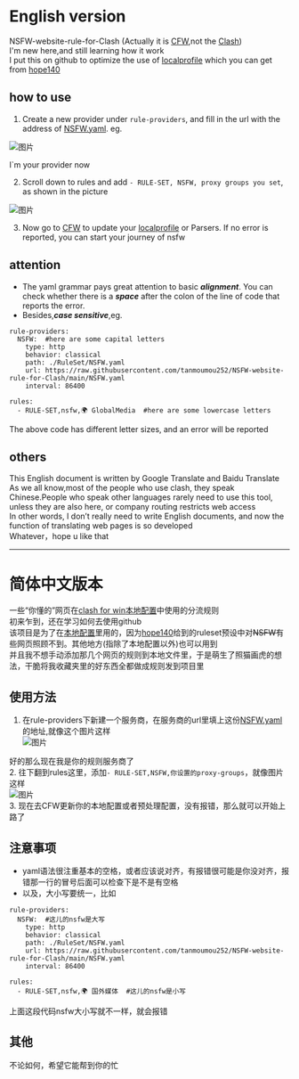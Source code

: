 # English version
NSFW-website-rule-for-Clash (Actually it is [CFW](https://github.com/Fndroid/clash_for_windows_pkg),not the [Clash](https://github.com/Dreamacro/clash))   
 I'm new here,and still learning how it work   
 I put this on github to optimize the use of [localprofile](https://docs.cfw.lbyczf.com/contents/parser.html#%E5%90%91%E6%9C%AC%E5%9C%B0%E9%85%8D%E7%BD%AE%E6%96%87%E4%BB%B6%E6%B7%BB%E5%8A%A0%E8%AE%A2%E9%98%85%E4%BF%A1%E6%81%AF) which you can get from [hope140](https://github.com/hope140/Clash)  
 ## how to use
1. Create a new provider under `rule-providers`, and fill in the url with the address of [NSFW.yaml](https://raw.githubusercontent.com/tanmoumou252/NSFW-website-rule-for-Clash/main/NSFW.yaml).  eg.  
  
![图片](https://user-images.githubusercontent.com/118299342/202003750-87bc9bf9-7e5b-4da6-84ef-4de59b5f8c31.png)  
  
I`m your provider now  

2. Scroll down to rules and add `- RULE-SET, NSFW, proxy groups you set`, as shown in the picture  
  
  ![图片](https://user-images.githubusercontent.com/118299342/202005614-a1ca3c3a-f142-4357-add5-fe71ba779667.png)  
    
3. Now go to [CFW](https://github.com/Fndroid/clash_for_windows_pkg) to update your [localprofile](https://docs.cfw.lbyczf.com/contents/parser.html#%E5%90%91%E6%9C%AC%E5%9C%B0%E9%85%8D%E7%BD%AE%E6%96%87%E4%BB%B6%E6%B7%BB%E5%8A%A0%E8%AE%A2%E9%98%85%E4%BF%A1%E6%81%AF) or Parsers. If no error is reported, you can start your journey of nsfw  
## attention  
* The yaml grammar pays great attention to basic ___alignment___. You can check whether there is a ___space___ after the colon of the line of code that reports the error.
* Besides,___case sensitive___,eg. 
```  
rule-providers:  
  NSFW:  #here are some capital letters
    type: http  
    behavior: classical  
    path: ./RuleSet/NSFW.yaml  
    url: https://raw.githubusercontent.com/tanmoumou252/NSFW-website-rule-for-Clash/main/NSFW.yaml  
    interval: 86400  

rules:  
  - RULE-SET,nsfw,🌍 GlobalMedia  #here are some lowercase letters
```  
The above code has different letter sizes, and an error will be reported  
  
## others
This English document is written by Google Translate and Baidu Translate  
As we all know,most of the people who use clash, they speak Chinese.People who speak other languages rarely need to use this tool, unless they are also here, or company routing restricts web access  
In other words, I don’t really need to write English documents, and now the function of translating web pages is so developed  
Whatever，hope u like that  
 
  
------
  
# 简体中文版本
一些“你懂的”网页在[clash for win](https://github.com/Fndroid/clash_for_windows_pkg)[本地配置](https://docs.cfw.lbyczf.com/contents/parser.html#%E5%90%91%E6%9C%AC%E5%9C%B0%E9%85%8D%E7%BD%AE%E6%96%87%E4%BB%B6%E6%B7%BB%E5%8A%A0%E8%AE%A2%E9%98%85%E4%BF%A1%E6%81%AF)中使用的分流规则  
初来乍到，还在学习如何去使用github  
该项目是为了在[本地配置](https://docs.cfw.lbyczf.com/contents/parser.html#%E5%90%91%E6%9C%AC%E5%9C%B0%E9%85%8D%E7%BD%AE%E6%96%87%E4%BB%B6%E6%B7%BB%E5%8A%A0%E8%AE%A2%E9%98%85%E4%BF%A1%E6%81%AF)里用的，因为[hope140](https://github.com/hope140/Clash)给到的ruleset预设中对~~NSFW~~有些网页照顾不到。其他地方(指除了本地配置以外)也可以用到  
并且我不想手动添加那几个网页的规则到本地文件里，于是萌生了照猫画虎的想法，干脆将我收藏夹里的好东西全都做成规则发到项目里  
## 使用方法  
1. 在rule-providers下新建一个服务商，在服务商的url里填上这份[NSFW.yaml](https://raw.githubusercontent.com/tanmoumou252/NSFW-website-rule-for-Clash/main/NSFW.yaml)的地址,就像这个图片这样  
![图片](https://user-images.githubusercontent.com/118299342/202003750-87bc9bf9-7e5b-4da6-84ef-4de59b5f8c31.png)  

好的那么现在我是你的规则服务商了  
2. 往下翻到rules这里，添加`- RULE-SET,NSFW,你设置的proxy-groups`，就像图片这样  
![图片](https://user-images.githubusercontent.com/118299342/202005614-a1ca3c3a-f142-4357-add5-fe71ba779667.png)  
3. 现在去CFW更新你的本地配置或者预处理配置，没有报错，那么就可以开始上路了  

## 注意事项  
* yaml语法很注重基本的空格，或者应该说对齐，有报错很可能是你没对齐，报错那一行的冒号后面可以检查下是不是有空格  
* 以及，大小写要统一，比如  
```  
rule-providers:  
  NSFW:  #这儿的nsfw是大写
    type: http  
    behavior: classical  
    path: ./RuleSet/NSFW.yaml  
    url: https://raw.githubusercontent.com/tanmoumou252/NSFW-website-rule-for-Clash/main/NSFW.yaml  
    interval: 86400  

rules:  
  - RULE-SET,nsfw,🌍 国外媒体  #这儿的nsfw是小写
```  
上面这段代码nsfw大小写就不一样，就会报错
## 其他
不论如何，希望它能帮到你的忙  


